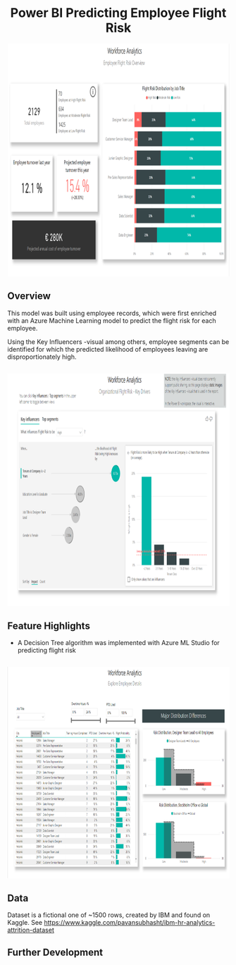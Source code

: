 <h1 align="center">Power BI Predicting Employee Flight Risk</h1>

<p align="center">
    <img width="872" height="528" src=https://github.com/JohannesJolkkonen/PowerBI-Demos/blob/master/Employee%20Retention/images/flight-overview.PNG>
</p>

## Overview

This model was built using employee records, which were first enriched with an Azure Machine Learning model to predict the flight risk for each employee.

Using the Key Influencers -visual among others, employee segments can be identified for which the predicted likelihood of employees leaving are disproportionately high.

##
<p align="center">
    <img width="872" height="528" src=https://github.com/JohannesJolkkonen/PowerBI-Demos/blob/master/Employee%20Retention/images/key-drivers.PNG>
</p>

## Feature Highlights

- A Decision Tree algorithm was implemented with Azure ML Studio for predicting flight risk

##
<p align="center">
    <img width="792" height="480" src=https://github.com/JohannesJolkkonen/PowerBI-Demos/blob/master/Employee%20Retention/images/details.PNG>
</p>

## Data

Dataset is a fictional one of ~1500 rows, created by IBM and found on Kaggle. 
See https://www.kaggle.com/pavansubhasht/ibm-hr-analytics-attrition-dataset

## Further Development 

 
